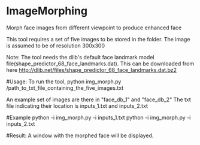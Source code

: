 # ImageMorphing
Morph face images from different viewpoint to produce enhanced face

This tool requires a set of five images to be stored in the folder.
The image is assumed to be of resolution 300x300

Note:
The tool needs the dlib's default face landmark model file(shape_predictor_68_face_landmarks.dat).
This can be downloaded from here
http://dlib.net/files/shape_predictor_68_face_landmarks.dat.bz2

#Usage:
To run the tool,
python img_morph.py /path_to_txt_file_containing_the_five_images.txt

An example set of images are there in "face_db_1" and "face_db_2"
The txt file indicating their location is inputs_1.txt and inputs_2.txt

#Example
python -i img_morph.py -i inputs_1.txt
python -i img_morph.py -i inputs_2.txt

#Result:
A window with the morphed face will be displayed.
